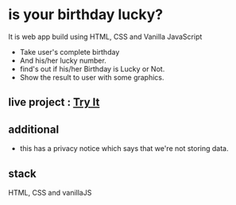 # is your birthday lucky?

It is web app build using HTML, CSS and Vanilla JavaScript

- Take user's complete birthday
- And his/her lucky number.
- find's out if his/her Birthday is Lucky or Not.
- Show the result to user with some graphics.

## live project : [Try It](https://findluckybirthday.netlify.app/)

## additional

- this has a privacy notice which says that we're not storing data.

## stack

HTML, CSS and vanillaJS
